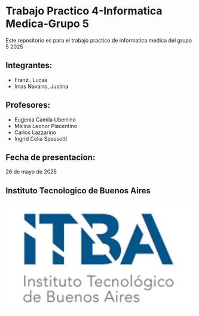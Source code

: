 # Trabajo Practico 4-Informatica Medica-Grupo 5
Este repositorio es para el trabajo practico de informatica medica del grupo 5 2025
## Integrantes:
- Franzi, Lucas
- Imas Navarro, Justina

## Profesores:
- Eugenia Camila Uberrino
- Melina Leonor Piacentino
- Carlos Lazzarino
- Ingrid Celia Spessotti

## Fecha de presentacion:
26 de mayo de 2025

## Instituto Tecnologico de Buenos Aires
![Descripción de la imagen](logo.itba.png)
